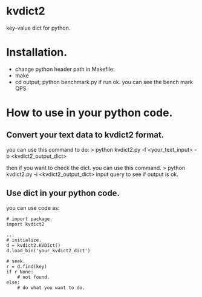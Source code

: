 # kvdict2
key-value dict for python.

# Installation.
- change python header path in Makefile:
- make
- cd output; python benchmark.py 
    if run ok. you can see the bench mark QPS.


# How to use in your python code.
## Convert your text data to kvdict2 format.

you can use this command to do:
    > python kvdict2.py -f <your_text_input> -b <kvdict2_output_dict>

then if you want to check the dict. you can use this command.
    > python kvdict2.py -i <kvdict2_output_dict>
input query to see if output is ok.

## Use dict in your python code.

you can use code as:
```
# import package.
import kvdict2

...
# initialize.
d = kvdict2.KVDict()
d.load_bin('your_kvdict2_dict')

# seek.
r = d.find(key)
if r None:
    # not found.
else:
    # do what you want to do.

```


